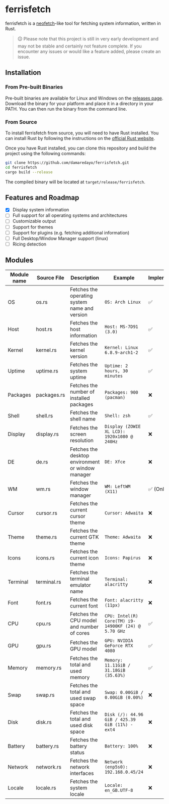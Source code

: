 # ferrisfetch

ferrisfetch is a [neofetch](https://github.com/dylanaraps/neofetch)-like tool for fetching system information, written in Rust.

> 🛈 Please note that this project is still in very early development and may not be stable and certainly not feature complete. If you encounter any issues or would like a feature added, please create an issue.

## Installation

### From Pre-built Binaries

Pre-built binaries are available for Linux and Windows on the [releases page](https://github.com/damaredayo/ferrisfetch/releases). Download the binary for your platform and place it in a directory in your PATH. You can then run the binary from the command line.

### From Source

To install ferrisfetch from source, you will need to have Rust installed. You can install Rust by following the instructions on the [official Rust website](https://www.rust-lang.org/tools/install).

Once you have Rust installed, you can clone this repository and build the project using the following commands:

```sh
git clone https://github.com/damaredayo/ferrisfetch.git
cd ferrisfetch
cargo build --release
```

The compiled binary will be located at `target/release/ferrisfetch`.

## Features and Roadmap

- [x] Display system information
- [ ] Full support for all operating systems and architectures
- [ ] Customizable output
- [ ] Support for themes
- [ ] Support for plugins (e.g. fetching additional information)
- [ ] Full Desktop/Window Manager support (linux)
- [ ] Ricing detection

## Modules

| Module name | Source File | Description | Example | Implemented |
| --------- | ---------- | ----------- | ---- | ------- |
| OS | os.rs | Fetches the operating system name and version | `OS: Arch Linux` | ✅ |
| Host | host.rs | Fetches the host information | `Host: MS-7D91 (3.0)` | ✅ |
| Kernel | kernel.rs | Fetches the kernel version | `Kernel: Linux 6.8.9-arch1-2` | ✅ |
| Uptime | uptime.rs | Fetches the system uptime | `Uptime: 2 hours, 30 minutes` | ✅ |
| Packages | packages.rs | Fetches the number of installed packages | `Packages: 900 (pacman)` | ❌ |
| Shell | shell.rs | Fetches the shell name | `Shell: zsh` | ✅ |
| Display | display.rs | Fetches the screen resolution | `Display (ZOWIE XL LCD): 1920x1080 @ 240Hz` | ❌ |
| DE | de.rs | Fetches the desktop environment or window manager | `DE: Xfce` | ❌ |
| WM | wm.rs | Fetches the window manager | `WM: LeftWM (X11)` | ✅ (Only X11) |
| Cursor | cursor.rs | Fetches the current cursor theme | `Cursor: Adwaita` | ❌ |
| Theme | theme.rs | Fetches the current GTK theme | `Theme: Adwaita` | ❌ |
| Icons | icons.rs | Fetches the current icon theme | `Icons: Papirus` | ❌ |
| Terminal | terminal.rs | Fetches the terminal emulator name | `Terminal: alacritty` | ❌ |
| Font | font.rs | Fetches the current font | `Font: alacritty (11px)` | ❌ |
| CPU | cpu.rs | Fetches the CPU model and number of cores | `CPU: Intel(R) Core(TM) i9-14900KF (24) @ 5.70 GHz` | ✅ |
| GPU | gpu.rs | Fetches the GPU model | `GPU: NVIDIA GeForce RTX 4080` | ✅ |
| Memory | memory.rs | Fetches the total and used memory | `Memory: 11.11GiB / 31.18GiB (35.63%)` | ✅ |
| Swap | swap.rs | Fetches the total and used swap space | `Swap: 0.00GiB / 0.00GiB (0.00%)` | ❌ |
| Disk | disk.rs | Fetches the total and used disk space | `Disk (/): 44.96 GiB / 425.39 GiB (11%) - ext4` | ❌ |
| Battery | battery.rs | Fetches the battery status | `Battery: 100%` | ❌ |
| Network | network.rs | Fetches the network interfaces | `Network (enp5s0): 192.168.0.45/24` | ❌ |
| Locale | locale.rs | Fetches the system locale | `Locale: en_GB.UTF-8` | ❌ |

